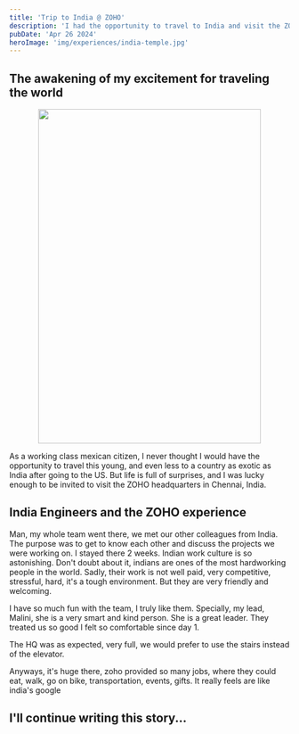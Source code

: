 ```yaml
---
title: 'Trip to India @ ZOHO'
description: 'I had the opportunity to travel to India and visit the ZOHO HQ.'
pubDate: 'Apr 26 2024'
heroImage: 'img/experiences/india-temple.jpg'
---
```


## The awakening of my excitement for traveling the world

<div align="center" >
<img src="/img/experiences/india-temple.jpg" width="400" height="600"/>
</div>

As a working class mexican citizen, I never thought I would have the opportunity to travel this young, and even less to a country as exotic as India after going to the US. But life is full of surprises, and I was lucky enough to be invited to visit the ZOHO headquarters in Chennai, India.

## India Engineers and the ZOHO experience

Man, my whole team went there, we met our other colleagues from India. The purpose was to get to know each other and discuss the projects we were working on. I stayed there 2 weeks. Indian work culture is so astonishing. Don't doubt about it, indians are ones of the most hardworking people in the world. Sadly, their work is not well paid, very competitive, stressful, hard, it's a tough environment. But they are very friendly and welcoming.

I have so much fun with the team, I truly like them. Specially, my lead, Malini, she is a very smart and kind person. She is a great leader. They treated us so good I felt so comfortable since day 1.

The HQ was as expected, very full, we would prefer to use the stairs instead of the elevator.

Anyways, it's huge there, zoho provided so many jobs, where they could eat, walk, go on bike, transportation, events, gifts. It really feels are like india's google

## I'll continue writing this story...
